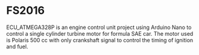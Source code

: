 # FS2016
ECU_ATMEGA328P is an engine control unit project using Arduino Nano to control a single cylinder turbine motor for formula SAE car.
The motor used is Polaris 500 cc with only crankshaft signal to control the timing of ignition and fuel.
